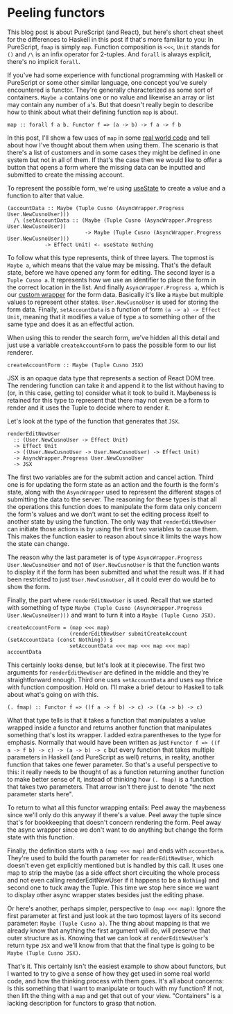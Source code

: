 # Peeling functors

This blog post is about PureScript (and React), but here's short cheat
sheet for the differences to Haskell in this post if that's more
familiar to you: In PureScript, `fmap` is simply `map`.  Function
composition is `<<<`, `Unit` stands for `()` and `/\` is an infix
operator for 2-tuples.  And `forall` is always explicit, there's no
implicit `forall`.

If you've had some experience with functional programming with Haskell
or PureScript or some other similar language, one concept you've
surely encountered is functor.  They're generally characterized as
some sort of containers.  `Maybe a` contains one or no value and
likewise an array or list may contain any number of `a`'s.  But that
doesn't really begin to describe how to think about what their
defining function `map` is about.

```
map :: forall f a b. Functor f => (a -> b) -> f a -> f b
```

In this post, I'll show a few uses of `map` in some [real world
code](https://github.com/KSF-Media/affresco/blob/de21d6d043012880bf4bdca96aef0c5d1121927e/packages/components/src/Search.purs)
and tell about how I've thought about them when using them.  The
scenario is that there's a list of customers and in some cases they
might be defined in one system but not in all of them.  If that's the
case then we would like to offer a button that opens a form where the
missing data can be inputted and submitted to create the missing
account.

To represent the possible form, we're using
[useState](https://pursuit.purescript.org/packages/purescript-react-basic-hooks/7.0.0/docs/React.Basic.Hooks#v:useState)
to create a value and a function to alter that value.

```
(accountData :: Maybe (Tuple Cusno (AsyncWrapper.Progress User.NewCusnoUser)))
  /\ (setAccountData :: (Maybe (Tuple Cusno (AsyncWrapper.Progress User.NewCusnoUser))
                         -> Maybe (Tuple Cusno (AsyncWrapper.Progress User.NewCusnoUser)))
			-> Effect Unit) <- useState Nothing
```

To follow what this type represents, think of three layers.  The
topmost is `Maybe a`, which means that the value may be missing.
That's the default state, before we have opened any form for editing.
The second layer is a `Tuple Cusno a`.  It represents how we use an
identifier to place the form in the correct location in the list.  And
finally `AsyncWrapper.Progress a`, which is our [custom
wrapper](https://github.com/KSF-Media/affresco/blob/de21d6d043012880bf4bdca96aef0c5d1121927e/packages/components/src/AsyncWrapper.purs)
for the form data.  Basically it's like a `Maybe` but multiple values
to represent other states.  `User.NewCusnoUser` is used for storing
the form data.  Finally, `setAccountData` is a function of form `(a ->
a) -> Effect Unit`, meaning that it modifies a value of type `a` to
something other of the same type and does it as an effectful action.

When using this to render the search form, we've hidden all this
detail and just use a variable `createAccountForm` to pass the
possible form to our list renderer.

```
createAccountForm :: Maybe (Tuple Cusno JSX)
```

JSX is an opaque data type that represents a section of React DOM
tree.  The rendering function can take it and append it to the list
without having to (or, in this case, getting to) consider what it took
to build it.  Maybeness is retained for this type to represent that
there may not even be a form to render and it uses the Tuple to decide
where to render it.

Let's look at the type of the function that generates that `JSX`.

```
renderEditNewUser
  :: (User.NewCusnoUser -> Effect Unit)
  -> Effect Unit
  -> ((User.NewCusnoUser -> User.NewCusnoUser) -> Effect Unit)
  -> AsyncWrapper.Progress User.NewCusnoUser
  -> JSX
```

The first two variables are for the submit action and cancel action.
Third one is for updating the form state as an action and the fourth
is the form's state, along with the `AsyncWrapper` used to represent
the different stages of submitting the data to the server.  The
reasoning for these types is that all the operations this function
does to manipulate the form data only concern the form's values and we
don't want to set the editing process itself to another state by using
the function.  The only way that `renderEditNewUser` can initiate
those actions is by using the first two variables to cause them.  This
makes the function easier to reason about since it limits the ways how
the state can change.

The reason why the last parameter is of type `AsyncWrapper.Progress
User.NewCusnoUser` and not of `User.NewCusnoUser` is that the function
wants to display it if the form has been submitted and what the result
was.  If it had been restricted to just `User.NewCusnoUser`, all it
could ever do would be to show the form.

Finally, the part where `renderEditNewUser` is used.  Recall that we
started with something of type `Maybe (Tuple Cusno
(AsyncWrapper.Progress User.NewCusnoUser)))` and want to turn it into
a `Maybe (Tuple Cusno JSX)`.

```
createAccountForm = (map <<< map)
                    (renderEditNewUser submitCreateAccount (setAccountData (const Nothing)) $
                    setAccountData <<< map <<< map <<< map) accountData
```

This certainly looks dense, but let's look at it piecewise.  The first
two arguments for `renderEditNewUser` are defined in the middle and
they're straightforward enough.  Third one uses `setAccountData` and
uses `map` thrice with function composition.  Hold on.  I'll make a
brief detour to Haskell to talk about what's going on with this.

```
(. fmap) :: Functor f => ((f a -> f b) -> c) -> ((a -> b) -> c)
```


What that type tells is that it takes a function that manipulates a
value wrapped inside a functor and returns another function that
manipulates something that's lost its wrapper.  I added extra
parentheses to the type for emphasis.  Normally that would have been
written as just `Functor f => ((f a -> f b) -> c) -> (a -> b) -> c`
but every function that takes multiple parameters in Haskell (and
PureScript as well) returns, in reality, another function that takes
one fewer parameter.  So that's a useful perspective to this: it
really needs to be thought of as a function returning another function
to make better sense of it, instead of thinking how `(. fmap)` is a
function that takes two parameters.  That arrow isn't there just to
denote "the next parameter starts here".

To return to what all this functor wrapping entails: Peel away the
maybeness since we'll only do this anyway if there's a value.  Peel
away the tuple since that's for bookkeeping that doesn't concern
rendering the form.  Peel away the async wrapper since we don't want
to do anything but change the form state with this function.

Finally, the definition starts with a `(map <<< map)` and ends with
`accountData`.  They're used to build the fourth parameter for
`renderEditNewUser`, which doesn't even get explicitly mentioned but
is handled by this call.  It uses one map to strip the maybe (as a
side effect short circuiting the whole process and not even calling
renderEditNewUser if it happens to be a `Nothing`) and second one to
tuck away the Tuple.  This time we stop here since we want to display
other async wrapper states besides just the editing phase.

Or here's another, perhaps simpler, perspective to `(map <<< map)`:
Ignore the first parameter at first and just look at the two topmost
layers of its second parameter: `Maybe (Tuple Cusno a)`.  The thing
about mapping is that we already know that anything the first argument
will do, will preserve that outer structure as is.  Knowing that we
can look at `renderEditNewUser`'s return type `JSX` and we'll know
from that that the final type is going to be `Maybe (Tuple Cusno
JSX)`.

That's it.  This certainly isn't the easiest example to show about
functors, but I wanted to try to give a sense of how they get used in
some real world code, and how the thinking process with them goes.
It's all about concerns: Is this something that I want to manipulate
or touch with my function?  If not, then lift the thing with a `map`
and get that out of your view.  "Containers" is a lacking description
for functors to grasp that notion.
